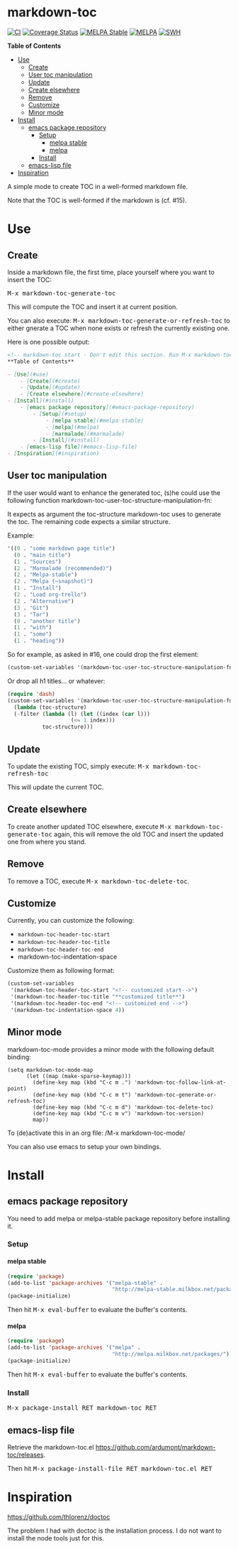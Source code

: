 # markdown-toc

[![CI](https://github.com/ardumont/markdown-toc/actions/workflows/test.yml/badge.svg)](https://github.com/ardumont/markdown-toc/actions/workflows/test.yml)
[![Coverage Status](https://coveralls.io/repos/ardumont/markdown-toc/badge.svg?branch=master&service=github)](https://coveralls.io/github/ardumont/markdown-toc?branch=master)
[![MELPA Stable](http://stable.melpa.org/packages/markdown-toc-badge.svg)](http://stable.melpa.org/#/markdown-toc)
[![MELPA](http://melpa.org/packages/markdown-toc-badge.svg)](http://melpa.org/#/markdown-toc)
[![SWH](https://archive.softwareheritage.org/badge/origin/https://github.com/ardumont/markdown-toc/)](https://archive.softwareheritage.org/browse/origin/?origin_url=https://github.com/ardumont/markdown-toc)

<!-- markdown-toc start - Don't edit this section. Run M-x markdown-toc-refresh-toc -->
**Table of Contents**

- [Use](#use)
    - [Create](#create)
    - [User toc manipulation](#user-toc-manipulation)
    - [Update](#update)
    - [Create elsewhere](#create-elsewhere)
    - [Remove](#remove)
    - [Customize](#customize)
    - [Minor mode](#minor-mode)
- [Install](#install)
    - [emacs package repository](#emacs-package-repository)
        - [Setup](#setup)
            - [melpa stable](#melpa-stable)
            - [melpa](#melpa)
        - [Install](#install-1)
    - [emacs-lisp file](#emacs-lisp-file)
- [Inspiration](#inspiration)

<!-- markdown-toc end -->

A simple mode to create TOC in a well-formed markdown file.

Note that the TOC is well-formed if the markdown is (cf. #15).

# Use

## Create

Inside a markdown file, the first time, place yourself where you want to insert the TOC:

<kbd>M-x markdown-toc-generate-toc</kbd>

This will compute the TOC and insert it at current position.

You can also execute: <kbd>M-x markdown-toc-generate-or-refresh-toc</kbd> to either
gnerate a TOC when none exists or refresh the currently existing one.

Here is one possible output:

```markdown
<!-- markdown-toc start - Don't edit this section. Run M-x markdown-toc-refresh-toc -->
**Table of Contents**

- [Use](#use)
    - [Create](#create)
    - [Update](#update)
    - [Create elsewhere](#create-elsewhere)
- [Install](#install)
    - [emacs package repository](#emacs-package-repository)
        - [Setup](#setup)
            - [melpa stable](#melpa-stable)
            - [melpa](#melpa)
            - [marmalade](#marmalade)
        - [Install](#install)
    - [emacs-lisp file](#emacs-lisp-file)
- [Inspiration](#inspiration)
```

## User toc manipulation

If the user would want to enhance the generated toc, (s)he could use
the following function markdown-toc-user-toc-structure-manipulation-fn:

It expects as argument the toc-structure markdown-toc uses to generate
the toc. The remaining code expects a similar structure.

Example:

``` lisp
'((0 . "some markdown page title")
  (0 . "main title")
  (1 . "Sources")
  (2 . "Marmalade (recommended)")
  (2 . "Melpa-stable")
  (2 . "Melpa (~snapshot)")
  (1 . "Install")
  (2 . "Load org-trello")
  (2 . "Alternative")
  (3 . "Git")
  (3 . "Tar")
  (0 . "another title")
  (1 . "with")
  (1 . "some")
  (1 . "heading"))
```

So for example, as asked in #16, one could drop the first element:

``` lisp
(custom-set-variables '(markdown-toc-user-toc-structure-manipulation-fn 'cdr))
```

Or drop all h1 titles... or whatever:

``` lisp
(require 'dash)
(custom-set-variables '(markdown-toc-user-toc-structure-manipulation-fn
  (lambda (toc-structure)
  (-filter (lambda (l) (let ((index (car l)))
                    (<= 1 index)))
           toc-structure)))
```

## Update

To update the existing TOC, simply execute:
<kbd>M-x markdown-toc-refresh-toc</kbd>

This will update the current TOC.

## Create elsewhere

To create another updated TOC elsewhere, execute <kbd>M-x
markdown-toc-generate-toc</kbd> again, this will remove the old TOC and
insert the updated one from where you stand.

## Remove

To remove a TOC, execute <kbd>M-x markdown-toc-delete-toc</kbd>.

## Customize

Currently, you can customize the following:

* `markdown-toc-header-toc-start`
* `markdown-toc-header-toc-title`
* `markdown-toc-header-toc-end`
*  markdown-toc-indentation-space

Customize them as following format:

``` lisp
(custom-set-variables
 '(markdown-toc-header-toc-start "<!-- customized start-->")
 '(markdown-toc-header-toc-title "**customized title**")
 '(markdown-toc-header-toc-end "<!-- customized end -->")
 '(markdown-toc-indentation-space 4))
```

## Minor mode

markdown-toc-mode provides a minor mode with the following default binding:

```
(setq markdown-toc-mode-map
      (let ((map (make-sparse-keymap)))
        (define-key map (kbd "C-c m .") 'markdown-toc-follow-link-at-point)
        (define-key map (kbd "C-c m t") 'markdown-toc-generate-or-refresh-toc)
        (define-key map (kbd "C-c m d") 'markdown-toc-delete-toc)
        (define-key map (kbd "C-c m v") 'markdown-toc-version)
        map))
```

To (de)activate this in an org file: /M-x markdown-toc-mode/

You can also use emacs to setup your own bindings.

# Install

## emacs package repository

You need to add melpa or melpa-stable package repository before installing it.

### Setup

#### melpa stable

``` lisp
(require 'package)
(add-to-list 'package-archives '("melpa-stable" .
                                 "http://melpa-stable.milkbox.net/packages/"))
(package-initialize)
```

Then hit <kbd>M-x eval-buffer</kbd> to evaluate the buffer's contents.

#### melpa

``` lisp
(require 'package)
(add-to-list 'package-archives '("melpa" .
                                 "http://melpa.milkbox.net/packages/"))
(package-initialize)
```

Then hit <kbd>M-x eval-buffer</kbd> to evaluate the buffer's contents.

### Install

<kbd>M-x package-install RET markdown-toc RET</kbd>

## emacs-lisp file

Retrieve the markdown-toc.el https://github.com/ardumont/markdown-toc/releases.

Then hit <kbd>M-x package-install-file RET markdown-toc.el RET</kbd>

# Inspiration

https://github.com/thlorenz/doctoc

The problem I had with doctoc is the installation process.
I do not want to install the node tools just for this.
